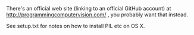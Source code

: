 There's an official web site (linking to an official GitHub account) at
http://programmingcomputervision.com/ , you probably want that instead.

See setup.txt for notes on how to install PIL etc on OS X.
